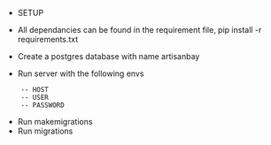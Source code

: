 

* SETUP
- All dependancies can be found in the requirement file, 
	pip install -r requirements.txt

- Create a postgres database with name artisanbay
- Run server with the following envs
```
	-- HOST
	-- USER
	-- PASSWORD
```
- Run makemigrations
- Run migrations

